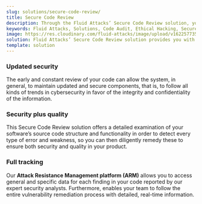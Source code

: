 ```yaml
---
slug: solutions/secure-code-review/
title: Secure Code Review
description: Through the Fluid Attacks’ Secure Code Review solution, you will know if your code fulfills the required standards and if it has vulnerabilities to be remediated.
keywords: Fluid Attacks, Solutions, Code Audit, Ethical Hacking, Secure Code Review, Security, Standards
image: https://res.cloudinary.com/fluid-attacks/image/upload/v1622577351/airs/solutions/solution-secure-code-review_dyaluj.webp
solution: Fluid Attacks’ Secure Code Review solution provides you with a comprehensive review of your software’s source code. Specifically, this solution is intended to identify whether your lines of code are following required coding standards and whether there are security flaws or vulnerabilities that need to be remediated promptly to prevent any cyberattack. We employ a diverse set of security testing techniques, including SAST and SCA, always using a combination of automatic and manual processes to achieve these objectives. Contrary to common practice, the Secure Code Review solution should be applied to your applications’ code from the early stages of the Software Development Lifecycle and at a continuous pace, reducing security risks before the software is released and avoiding future costs of remediation.
template: solution
---
```


<div class="sect2">

### Updated security

The early and constant review of your code can allow the system, in
general, to maintain updated and secure components, that is, to follow
all kinds of trends in cybersecurity in favor of the integrity and
confidentiality of the information.

</div>

<div class="sect2">

### Security plus quality

This Secure Code Review solution offers a detailed examination of your
software’s source code structure and functionality in order to detect
every type of error and weakness, so you can then diligently remedy
these to ensure both security and quality in your product.

</div>

<div class="sect2">

### Full tracking

Our **Attack Resistance Management platform (ARM)** allows you to
access general and specific data for each finding in your code reported
by our expert security analysts. Furthermore, enables your team to follow
the entire vulnerability remediation process with detailed,
real-time information.

</div>